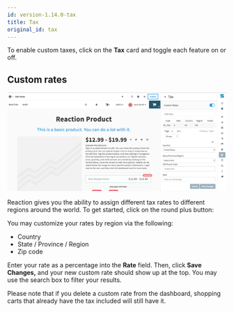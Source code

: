 ```yaml
---
id: version-1.14.0-tax
title: Tax
original_id: tax
---
```


To enable custom taxes, click on the <i class="rui font-icon fa fa-university"></i> **Tax** card and toggle each feature on or off.

## Custom rates

![](/assets/admin-dashboard-tax-custom-rates.png "Reaction Dashboard - Custom Tax Rate")

Reaction gives you the ability to assign different tax rates to different regions around the world. To get started, click on the round plus button:

You may customize your rates by region via the following:

- Country
- State / Province / Region
- Zip code

Enter your rate as a percentage into the **Rate** field. Then, click **Save Changes,** and your new custom rate should show up at the top. You may use the search box to filter your results.

Please note that if you delete a custom rate from the dashboard, shopping carts that already have the tax included will still have it.
